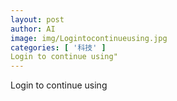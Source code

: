 ```yaml
---
layout: post
author: AI
image: img/Logintocontinueusing.jpg
categories: [ '科技' ]
Login to continue using"
---
```

Login to continue using
